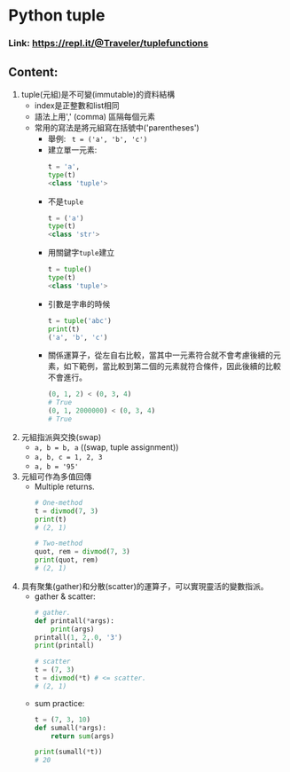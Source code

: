 # Python tuple
### Link: https://repl.it/@Traveler/tuplefunctions

## Content:
1. tuple(元組)是不可變(immutable)的資料結構
    * index是正整數和list相同
    * 語法上用',' (comma) 區隔每個元素
    * 常用的寫法是將元組寫在括號中('parentheses')
        - 舉例: ` t = ('a', 'b', 'c')`
        - 建立單一元素:
            ```python
            t = 'a',
            type(t)
            <class 'tuple'>
            ```
        - 不是`tuple`
            ```python
            t = ('a')
            type(t)
            <class 'str'>
            ```
        - 用關鍵字`tuple`建立
            ```python
            t = tuple()
            type(t)
            <class 'tuple'>
            ```
        - 引數是字串的時候
            ```python
            t = tuple('abc')
            print(t)
            ('a', 'b', 'c')
            ```
        - 關係運算子，從左自右比較，當其中一元素符合就不會考慮後續的元素，如下範例，當比較到第二個的元素就符合條件，因此後續的比較不會進行。
            ```python
            (0, 1, 2) < (0, 3, 4)
            # True
            (0, 1, 2000000) < (0, 3, 4)
            # True
            ```
2. 元組指派與交換(swap)
    - `a, b = b, a` ((swap, tuple assignment))
    - `a, b, c = 1, 2, 3`
    - `a, b = '95'`
3. 元組可作為多值回傳
    - Multiple returns.
        ```python
        # One-method
        t = divmod(7, 3)
        print(t)
        # (2, 1)

        # Two-method
        quot, rem = divmod(7, 3)
        print(quot, rem)
        # (2, 1)
        ```
3. 具有聚集(gather)和分散(scatter)的運算子，可以實現靈活的變數指派。
    - gather & scatter:
        ```python
        # gather.
        def printall(*args):
            print(args)
        printall(1, 2,.0, '3')
        print(printall)

        # scatter
        t = (7, 3)
        t = divmod(*t) # <= scatter.
        # (2, 1)
        ```
    - sum practice:
        ```python
        t = (7, 3, 10)
        def sumall(*args):
            return sum(args)

        print(sumall(*t))
        # 20
        ```